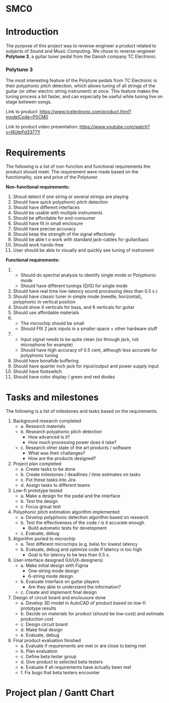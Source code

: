 # SMC0

# Introduction
The purpose of this project was to reverse-engineer a product related to subjects of Sound and Music Computing. We chose to reverse-engineer **Polytune 3**, a guitar tuner pedal from the Danish company TC Electronic.
### Polytune 3
The most interesting feature of the Polytune pedals from TC Electronic is their polyphonic pitch detection, which allows tuning of all strings of the guitar (or other electric string instrument) at once. This feature makes the tuning process a bit faster, and can especially be useful while tuning live on stage between songs.

Link to product: https://www.tcelectronic.com/product.html?modelCode=P0CM0

Link to product video presentation: https://www.youtube.com/watch?v=NUtpFd3377Y

# Requirements

The following is a list of non-function and functional requirements the product should meet. The requirement were made based on the functionality, size and price of the Polytuner.  

**Non-functional requirements:**

1. Shoud detect if one string or several strings are playing
2. Should have quick polyphonic pitch detection
3. Should have different interfaces
4. Should be usable with multiple instruments
5. Should be affordable for end-consumer
6. Should have fit in small enclosure
7. Should have precise accuracy
8. Should keep the strength of the signal effectively
9. Should be able t o work with standard jack-cables for guitar/bass
10. Should work hands-free
11. User should be able to visually and quickly see tuning of instrument


**Functional requirements:**

1. 
    - Should do spectral analysis to identify single mode or Polyphonic mode
    - Should have different tunings (D/G) for single  mode
2. Should have real time low-latency sound processing (less than 0.5 s.)
3. Should have classic tuner in simple mode (needle, horizontal), polyphonic in vertical position 
4. Should show 4 verticals for bass, and 6 verticals for guitar
5. Should use affordable materials
6. 
    - The microchip should be small
    - Should Ffit 2 jack inputs in a smaller space + other hardware stuff
7. 
    - Input signal needs to be quite clean (so through jack, not microphone for example)
    - Should have high accuracy of 0.5 cent, although less accurate for polyphonic tuning
8. Should have bonafide buffering
9. Should have quarter inch jack for input/output and power supply input
10. Should have footswitch
11. Should have color display / green and red diodes

# Tasks and milestones

The following is a list of milestones and tasks based on the requirements.  

1. Background research completed
    - a. Research materials 
    - b. Research polyphonic pitch detection
        - How advanced is it? 
        - How much processing power does it take?
    - c. Research other state of the art products / software
        - What was their challanges? 
        - How are the products designed? 
2. Project plan completed  
    - a. Create tasks to be done
    - b. Create milestones / deadlines / time estimates on tasks 
    - c. Put these tasks into Jira 
    - d. Assign tasks to different teams 
3. Low-fi prototype tested
    - a. Make a design for the pedal and the interface
    - b. Test the design 
    - c. Focus group test
4. Polyphonic pitch estimation algorithm implemented
    - a. Develop polyphonic detection algorithm based on research
    - b. Test the effectiveness of the code / is it accurate enough
        - Build automatic tests for development
    - c. Evaluate, debug
5. Algorithm ported to microchip
    - a. Test different microchips (e.g. bela) for lowest latency 
    - b. Evaluate, debug and optimize code if latency is too high 
        - Goal is for latency to be less than 0.5 s.
6. User-interface designed (UI/UX-designers) 
    - a. Make initial design with Figma
        - One-string mode design
        - 6-string mode design
    - b. Evaluate interface on guitar players 
        - Are they able to understand the information? 
    - c. Create and implement final design
7. Design of circuit board and enclousure done
    - a. Develop 3D model in AutoCAD of product based on low-fi prototype results 
    - b. Decide on materials for product (should be low-cost) and estimate production cost 
    - c. Design circuit board
    - d. Make final design
    - e. Evaluate, debug 
8. Final product evaluation finished
    - a. Evaluate if requirements are met or are close to being met
    - b. Plan evaluation
    - c. Define beta tester group
    - d. Give product to selected beta testers
    - e. Evaluate if all requirements have actually been met
    - f. Fix bugs that beta testers encounter

# Project plan / Gantt Chart
